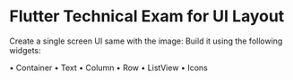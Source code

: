 # Flutter Technical Exam for UI Layout

Create a single screen UI same with the image:
Build it using the following widgets:

•	Container
•	Text
•	Column
•	Row
•	ListView
•	Icons


 
